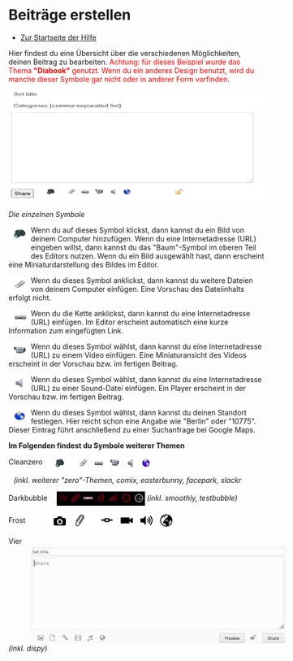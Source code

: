 Beiträge erstellen
=================

* [Zur Startseite der Hilfe](help)

Hier findest du eine Übersicht über die verschiedenen Möglichkeiten, deinen Beitrag zu bearbeiten. <span style="color: red;">Achtung: für dieses Beispiel wurde das Thema <b>"Diabook"</b> genutzt. Wenn du ein anderes Design benutzt, wird du manche dieser Symbole gar nicht oder in anderer Form vorfinden.
</span>

<img src="doc/img/friendica_editor.png" width="538" height="218" alt="editor">

<i>Die einzelnen Symbole</i>

<img src="doc/img/camera.png" width="44" height="33" alt="editor" align="left" style="padding-bottom: 20px;"> Wenn du auf dieses Symbol klickst, dann kannst du ein Bild von deinem Computer hinzufügen. Wenn du eine Internetadresse (URL) eingeben willst, dann kannst du das "Baum"-Symbol im oberen Teil des Editors nutzen. Wenn du ein Bild ausgewählt hast, dann erscheint eine Miniaturdarstellung des Bildes im Editor.
<p style="clear:both;"></p>

<img src="doc/img/paper_clip.png" width="44" height="33" alt="paper_clip" align="left"> Wenn du dieses Symbol anklickst, dann kannst du weitere Dateien von deinem Computer einfügen. Eine Vorschau des Dateiinhalts erfolgt nicht.
<p style="clear:both;"></p>

<img src="doc/img/chain.png" width="44" height="33" alt="chain" align="left"> Wenn du die Kette anklickst, dann kannst du eine Internetadresse (URL) einfügen. Im Editor erscheint automatisch eine kurze Information zum eingefügten Link.
<p style="clear:both;"></p>

<img src="doc/img/video.png" width="44" height="33" alt="video" align="left"> Wenn du dieses Symbol wählst, dann kannst du eine Internetadresse (URL) zu einem Video einfügen. Eine Miniaturansicht des Videos erscheint in der Vorschau bzw. im fertigen Beitrag.
<p style="clear:both;"></p>

<img src="doc/img/mic.png" width="44" height="33" alt="mic" align="left"> Wenn du dieses Symbol wählst, dann kannst du eine Internetadresse (URL) zu einer Sound-Datei einfügen. Ein Player erscheint in der Vorschau bzw. im fertigen Beitrag.
<p style="clear:both;"></p>

<img src="doc/img/globe.png" width="44" height="33" alt="globe" align="left"> Wenn du dieses Symbol wählst, dann kannst du deinen Standort festlegen. Hier reicht schon eine Angabe wie "Berlin" oder "10775". Dieser Eintrag führt anschließend zu einer Suchanfrage bei Google Maps.
<p style="clear:both;"></p>

**Im Folgenden findest du Symbole weiterer Themen**

Cleanzero  <img src="doc/img/editor_zero.png" alt="cleanzero.png" style="padding-left: 20px; vertical-align:middle;"> 

<span style="padding-left: 10px; font-style:italic;">(inkl. weiterer "zero"-Themen, comix, easterbunny, facepark, slackr </span>

Darkbubble  <img src="doc/img/editor_darkbubble.png" alt="darkbubble.png" style="padding-left: 14px; vertical-align:middle;"> <i>(inkl. smoothly, testbubble)</i>

Frost  <img src="doc/img/editor_frost.png" alt="frost.png" style="padding-left: 42px; vertical-align:middle;"> 

Vier  <img src="doc/img/editor_vier.png" alt="vier.png" style="padding-left: 44px; vertical-align:middle;"> <i>(inkl. dispy)</i>

